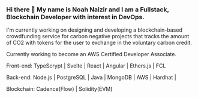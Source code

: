 ### Hi there 👋 My name is Noah Naizir and I am a Fullstack, Blockchain Developer with interest in DevOps. 
I'm currently working on designing and developing a blockchain-based crowdfunding service for carbon negative projects that tracks the amount of CO2 with tokens for the user to exchange in the voluntary carbon credit.

Currently working to become an AWS Certified Developer Associate.

Front-end: TypeScrypt | Svelte | React | Angular | Ethers.js | FCL

Back-end: Node.js | PostgreSQL | Java | MongoDB | AWS | Hardhat |

Blockchain: Cadence(Flow) | Solidity(EVM)
